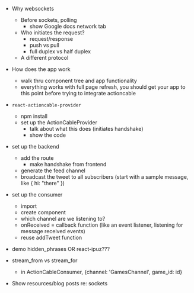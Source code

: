- Why websockets
  - Before sockets, polling
    - show Google docs network tab
  - Who initiates the request?
    - request/response
    - push vs pull
    - full duplex vs half duplex
  - A different protocol
  
- How does the app work
  - walk thru component tree and app functionality
  - everything works with full page refresh, you should get your app to this point before trying to integrate actioncable

- `react-actioncable-provider`
  - npm install
  - set up the ActionCableProvider
    - talk about what this does (initiates handshake)
    - show the code
- set up the backend
  - add the route
    - make handshake from frontend
  - generate the feed channel
  - broadcast the tweet to all subscribers (start with a sample message, like { hi: "there" })
- set up the consumer
  - import
  - create component
  - which channel are we listening to?
  - onReceived = callback function (like an event listener, listening for message received events)
  - reuse addTweet function

- demo hidden_phrases OR react-ipuz???
- stream_from vs stream_for
  - in ActionCableConsumer, {channel: 'GamesChannel', game_id: id}

- Show resources/blog posts re: sockets
